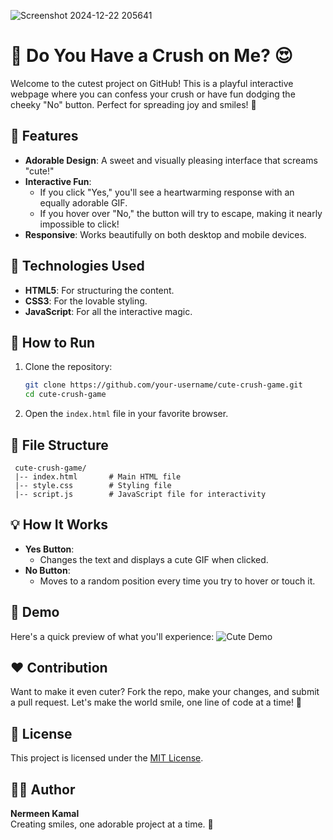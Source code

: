 
![Screenshot 2024-12-22 205641](https://github.com/user-attachments/assets/7a0777a0-0f2d-4db2-b020-928cbff1f0d9)
# 💖 Do You Have a Crush on Me? 😍

Welcome to the cutest project on GitHub! This is a playful interactive webpage where you can confess your crush or have fun dodging the cheeky "No" button. Perfect for spreading joy and smiles! 🌟

## 🌟 Features
- **Adorable Design**: A sweet and visually pleasing interface that screams "cute!"
- **Interactive Fun**:
  - If you click "Yes," you'll see a heartwarming response with an equally adorable GIF.
  - If you hover over "No," the button will try to escape, making it nearly impossible to click!
- **Responsive**: Works beautifully on both desktop and mobile devices.

## 🎨 Technologies Used
- **HTML5**: For structuring the content.
- **CSS3**: For the lovable styling.
- **JavaScript**: For all the interactive magic.

## 🚀 How to Run
1. Clone the repository:
   ```bash
   git clone https://github.com/your-username/cute-crush-game.git
   cd cute-crush-game
   ```
2. Open the `index.html` file in your favorite browser.

## 📂 File Structure
```
 cute-crush-game/
 |-- index.html       # Main HTML file
 |-- style.css        # Styling file
 |-- script.js        # JavaScript file for interactivity
```

## 💡 How It Works
- **Yes Button**:
  - Changes the text and displays a cute GIF when clicked.
- **No Button**:
  - Moves to a random position every time you try to hover or touch it.

## 🥳 Demo
Here's a quick preview of what you'll experience:
![Cute Demo](https://i.giphy.com/media/v1.Y2lkPTc5MGI3NjExMmJ5aG9wZzhjeGlrNjZwdnU1bmFhc2J3Y2s4MWNiMWM5cTRncGY3MCZlcD12MV9pbnRlcm5hbF9naWZfYnlfaWQmY3Q9Zw/3NvOxw6e6b9cI/giphy.gif)

## ❤️ Contribution
Want to make it even cuter? Fork the repo, make your changes, and submit a pull request. Let's make the world smile, one line of code at a time! 🥰

## 📜 License
This project is licensed under the [MIT License](LICENSE).

## 👩‍💻 Author
**Nermeen Kamal**  
Creating smiles, one adorable project at a time. 💖

